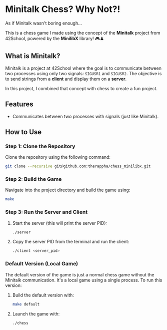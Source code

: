 
# Minitalk Chess? Why Not?!

As if Minitalk wasn't boring enough...

This is a chess game I made using the concept of the **Minitalk** project from 42School, powered by the **MinilibX** library! 🎮♟️

## What is Minitalk?

Minitalk is a project at 42School where the goal is to communicate between two processes using only two signals: `SIGUSR1` and `SIGUSR2`. The objective is to send strings from a **client** and display them on a **server**.

In this project, I combined that concept with chess to create a fun project.

## Features

- Communicates between two processes with signals (just like Minitalk).

## How to Use

### Step 1: Clone the Repository

Clone the repository using the following command:

```bash
git clone --recursive git@github.com:therappha/chess_minilibx.git
```

### Step 2: Build the Game

Navigate into the project directory and build the game using:

```bash
make
```

### Step 3: Run the Server and Client

1. Start the server (this will print the server PID):

   ```bash
   ./server
   ```

2. Copy the server PID from the terminal and run the client:

   ```bash
   ./client <server_pid>
   ```

### Default Version (Local Game)

The default version of the game is just a normal chess game without the Minitalk communication. It's a local game using a single process. To run this version:

1. Build the default version with:

   ```bash
   make default
   ```

2. Launch the game with:

   ```bash
   ./chess
   ```


